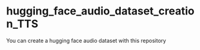 # hugging_face_audio_dataset_creation_TTS
You can create a hugging face audio dataset with this repository

